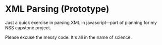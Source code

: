 # XML Parsing (Prototype)

Just a quick exercise in parsing XML in javascript--part of planning for my NSS capstone project.

Please excuse the messy code. It's all in the name of science.
